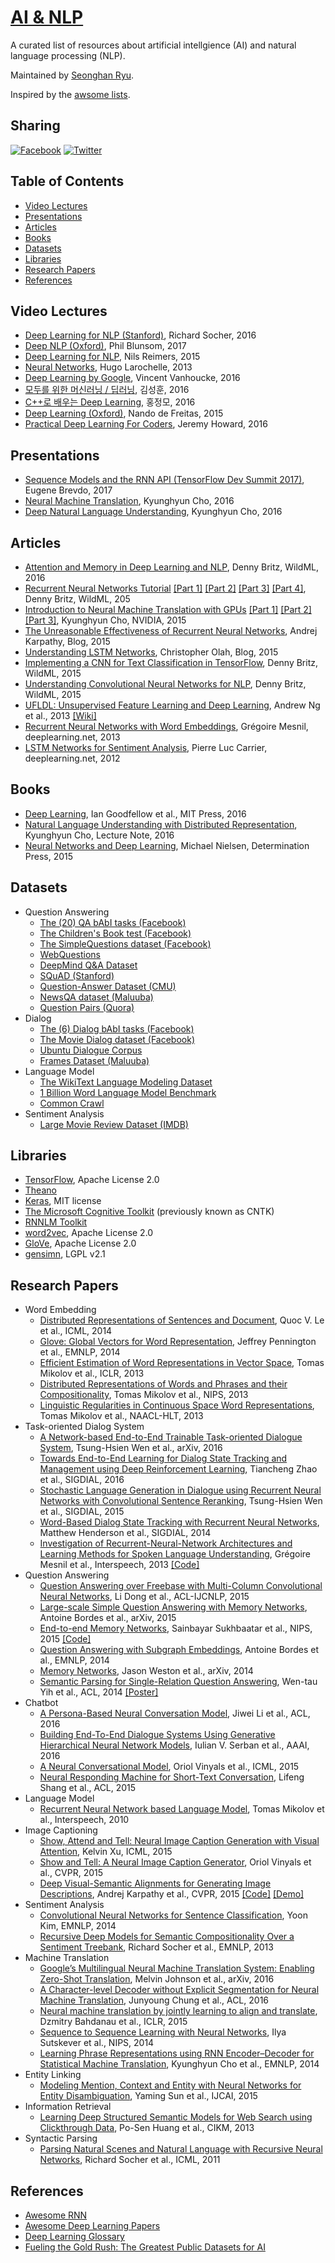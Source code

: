 # [AI & NLP](https://ryuseonghan.github.io/AI-NLP) 

A curated list of resources about artificial intellgience (AI) and natural language processing (NLP).

Maintained by [Seonghan Ryu](https://github.com/ryuseonghan).

Inspired by the [awsome lists](https://github.com/sindresorhus/awesome).

## Sharing

[![Facebook](https://github.com/ryuseonghan/AI-NLP/blob/master/img/fb.png?raw=true)](https://www.facebook.com/sharer/sharer.php?u=https://ryuseonghan.github.io/AI-NLP)
[![Twitter](https://github.com/ryuseonghan/AI-NLP/blob/master/img/tt.png?raw=true)](http://twitter.com/home?status=https://ryuseonghan.github.io/AI-NLP)

## Table of Contents

- [Video Lectures](#video-lectures)
- [Presentations](#presentations)
- [Articles](#articles)
- [Books](#books)
- [Datasets](#datasets)
- [Libraries](#libraries)
- [Research Papers](#research-papers)
- [References](#references)

## Video Lectures

- [Deep Learning for NLP (Stanford)](http://cs224d.stanford.edu/), Richard Socher, 2016
- [Deep NLP (Oxford)](https://github.com/oxford-cs-deepnlp-2017/lectures), Phil Blunsom, 2017 
- [Deep Learning for NLP](https://github.com/UKPLab/deeplearning4nlp-tutorial/tree/master/2015-10_Lecture), Nils Reimers, 2015
- [Neural Networks](http://info.usherbrooke.ca/hlarochelle/neural_networks/content.html), Hugo Larochelle, 2013
- [Deep Learning by Google](https://www.udacity.com/course/deep-learning--ud730), Vincent Vanhoucke, 2016
- [모두를 위한 머신러닝 / 딥러닝](http://hunkim.github.io/ml/), 김성훈, 2016
- [C++로 배우는 Deep Learning](http://blog.naver.com/atelierjpro), 홍정모, 2016
- [Deep Learning (Oxford)](https://www.youtube.com/playlist?list=PLE6Wd9FR--EfW8dtjAuPoTuPcqmOV53Fu), Nando de Freitas, 2015
- [Practical Deep Learning For Coders](http://course.fast.ai/), Jeremy Howard, 2016

## Presentations

- [Sequence Models and the RNN API (TensorFlow Dev Summit 2017)](https://www.youtube.com/watch?v=RIR_-Xlbp7s), Eugene Brevdo, 2017
- [Neural Machine Translation](https://www.youtube.com/watch?v=z4CNmiLF-YU), Kyunghyun Cho, 2016
- [Deep Natural Language Understanding](https://www.youtube.com/watch?v=K_zKimkoVk8), Kyunghyun Cho, 2016

## Articles

- [Attention and Memory in Deep Learning and NLP](http://www.wildml.com/2016/01/attention-and-memory-in-deep-learning-and-nlp/), Denny Britz, WildML, 2016
- [Recurrent Neural Networks Tutorial](http://www.wildml.com/2015/09/recurrent-neural-networks-tutorial-part-1-introduction-to-rnns/) [[Part 1]](http://www.wildml.com/2015/09/recurrent-neural-networks-tutorial-part-1-introduction-to-rnns/) [[Part 2]](http://www.wildml.com/2015/09/recurrent-neural-networks-tutorial-part-2-implementing-a-language-model-rnn-with-python-numpy-and-theano/) [[Part 3]](http://www.wildml.com/2015/10/recurrent-neural-networks-tutorial-part-3-backpropagation-through-time-and-vanishing-gradients/) [[Part 4]](http://www.wildml.com/2015/10/recurrent-neural-network-tutorial-part-4-implementing-a-grulstm-rnn-with-python-and-theano/), Denny Britz, WildML, 205
- [Introduction to Neural Machine Translation with GPUs](https://devblogs.nvidia.com/parallelforall/introduction-neural-machine-translation-with-gpus/) [[Part 1]](https://devblogs.nvidia.com/parallelforall/introduction-neural-machine-translation-with-gpus/) [[Part 2]](https://devblogs.nvidia.com/parallelforall/introduction-neural-machine-translation-gpus-part-2/) [[Part 3]](https://devblogs.nvidia.com/parallelforall/introduction-neural-machine-translation-gpus-part-3/), Kyunghyun Cho, NVIDIA, 2015
- [The Unreasonable Effectiveness of Recurrent Neural Networks](http://karpathy.github.io/2015/05/21/rnn-effectiveness/), Andrej Karpathy, Blog, 2015
- [Understanding LSTM Networks](http://colah.github.io/posts/2015-08-Understanding-LSTMs/), Christopher Olah, Blog, 2015
- [Implementing a CNN for Text Classification in TensorFlow](http://www.wildml.com/2015/12/implementing-a-cnn-for-text-classification-in-tensorflow/), Denny Britz, WildML, 2015
- [Understanding Convolutional Neural Networks for NLP](http://www.wildml.com/2015/11/understanding-convolutional-neural-networks-for-nlp/), Denny Britz, WildML, 2015
- [UFLDL: Unsupervised Feature Learning and Deep Learning](http://ufldl.stanford.edu/tutorial/), Andrew Ng et al., 2013 [[Wiki]](http://ufldl.stanford.edu/wiki/index.php/UFLDL_Tutorial)
- [Recurrent Neural Networks with Word Embeddings](http://www.deeplearning.net/tutorial/rnnslu.html),  Grégoire Mesnil, deeplearning.net, 2013
- [LSTM Networks for Sentiment Analysis](http://www.deeplearning.net/tutorial/lstm.html), Pierre Luc Carrier, deeplearning.net, 2012

## Books

- [Deep Learning](http://www.deeplearningbook.org/), Ian Goodfellow et al., MIT Press, 2016
- [Natural Language Understanding with Distributed Representation](https://arxiv.org/abs/1511.07916), Kyunghyun Cho, Lecture Note, 2016
- [Neural Networks and Deep Learning](http://neuralnetworksanddeeplearning.com/), Michael Nielsen, Determination Press, 2015

## Datasets

- Question Answering
	- [The (20) QA bAbI tasks (Facebook)](https://research.fb.com/projects/babi/)
	- [The Children's Book test (Facebook)](https://research.fb.com/projects/babi/)
	- [The SimpleQuestions dataset (Facebook)](https://research.fb.com/projects/babi/)
	- [WebQuestions](http://www-nlp.stanford.edu/software/sempre/)
	- [DeepMind Q&A Dataset](http://cs.nyu.edu/~kcho/DMQA/)
	- [SQuAD (Stanford)](https://rajpurkar.github.io/SQuAD-explorer/)
	- [Question-Answer Dataset (CMU)](http://www.cs.cmu.edu/~ark/QA-data/)
	- [NewsQA dataset (Maluuba)](https://datasets.maluuba.com/NewsQA)
	- [Question Pairs (Quora)](https://data.quora.com/First-Quora-Dataset-Release-Question-Pairs)
- Dialog
	- [The (6) Dialog bAbI tasks (Facebook)](https://research.fb.com/projects/babi/)
	- [The Movie Dialog dataset (Facebook)](https://research.fb.com/projects/babi/)
	- [Ubuntu Dialogue Corpus](https://github.com/rkadlec/ubuntu-ranking-dataset-creator)
	- [Frames Dataset (Maluuba)](https://datasets.maluuba.com/Frames)
- Language Model
	- [The WikiText Language Modeling Dataset](https://metamind.io/research/the-wikitext-long-term-dependency-language-modeling-dataset/)
	- [1 Billion Word Language Model Benchmark](http://www.statmt.org/lm-benchmark/)
	- [Common Crawl](http://commoncrawl.org/the-data/)
- Sentiment Analysis
	- [Large Movie Review Dataset (IMDB)](http://ai.stanford.edu/~amaas/data/sentiment/)

## Libraries

- [TensorFlow](https://www.tensorflow.org/), Apache License 2.0
- [Theano](http://www.deeplearning.net/software/theano/)
- [Keras](https://keras.io/), MIT license
- [The Microsoft Cognitive Toolkit](https://www.microsoft.com/en-us/research/product/cognitive-toolkit/) (previously known as CNTK)
- [RNNLM Toolkit](http://www.fit.vutbr.cz/~imikolov/rnnlm/)
- [word2vec](https://code.google.com/p/word2vec/), Apache License 2.0
- [GloVe](https://github.com/stanfordnlp/GloVe), Apache License 2.0
- [gensimn](https://github.com/RaRe-Technologies/gensim), LGPL v2.1

## Research Papers
 
- Word Embedding
	- [Distributed Representations of Sentences and Document](https://arxiv.org/abs/1405.4053), Quoc V. Le et al., ICML, 2014
	- [Glove: Global Vectors for Word Representation](http://www-nlp.stanford.edu/pubs/glove.pdf), Jeffrey Pennington et al., EMNLP, 2014
	- [Efficient Estimation of Word Representations in Vector Space](http://arxiv.org/pdf/1301.3781.pdf), Tomas Mikolov et al., ICLR, 2013
	- [Distributed Representations of Words and Phrases and their Compositionality](http://arxiv.org/pdf/1310.4546.pdf), Tomas Mikolov et al., NIPS, 2013
	- [Linguistic Regularities in Continuous Space Word Representations](http://research.microsoft.com/pubs/189726/rvecs.pdf), Tomas Mikolov et al., NAACL-HLT, 2013
- Task-oriented Dialog System
	- [A Network-based End-to-End Trainable Task-oriented Dialogue System](https://arxiv.org/pdf/1604.04562v2.pdf), Tsung-Hsien Wen et al., arXiv, 2016
	- [Towards End-to-End Learning for Dialog State Tracking and Management using Deep Reinforcement Learning](https://arxiv.org/abs/1606.02560), Tiancheng Zhao et al., SIGDIAL, 2016
	- [Stochastic Language Generation in Dialogue using Recurrent Neural Networks with Convolutional Sentence Reranking](http://www.sigdial.org/workshops/conference16/proceedings/pdf/SIGDIAL39.pdf), Tsung-Hsien Wen et al., SIGDIAL, 2015
	- [Word-Based Dialog State Tracking with Recurrent Neural Networks](http://www.sigdial.org/workshops/sigdial2014/proceedings/pdf/W14-4340.pdf), Matthew Henderson et al., SIGDIAL, 2014
	- [Investigation of Recurrent-Neural-Network Architectures and Learning Methods for Spoken Language Understanding](https://www.microsoft.com/en-us/research/publication/investigation-of-recurrent-neural-network-architectures-and-learning-methods-for-spoken-language-understanding/), Grégoire Mesnil et al., Interspeech, 2013 [[Code]](https://github.com/mesnilgr/is13)
- Question Answering
	- [Question Answering over Freebase with Multi-Column Convolutional Neural Networks](http://www.anthology.aclweb.org/P/P15/P15-1026.pdf), Li Dong et al., ACL-IJCNLP, 2015
	- [Large-scale Simple Question Answering with Memory Networks](https://arxiv.org/abs/1506.02075), Antoine Bordes et al., arXiv, 2015
	- [End-to-end Memory Networks](https://arxiv.org/abs/1503.08895), Sainbayar Sukhbaatar et al., NIPS, 2015 [[Code]](https://github.com/facebook/MemNN)
	- [Question Answering with Subgraph Embeddings](https://arxiv.org/pdf/1406.3676v3.pdf), Antoine Bordes et al., EMNLP, 2014
	- [Memory Networks](https://arxiv.org/abs/1410.3916), Jason Weston et al., arXiv, 2014
	- [Semantic Parsing for Single-Relation Question Answering](https://aclweb.org/anthology/P/P14/P14-2105.pdf), Wen-tau Yih et al., ACL, 2014 [[Poster]](https://www.microsoft.com/en-us/research/wp-content/uploads/2016/02/ACL-14-SRQA-Poster.pdf)
- Chatbot
	- [A Persona-Based Neural Conversation Model](https://www.microsoft.com/en-us/research/publication/persona-based-neural-conversation-model/), Jiwei Li et al., ACL, 2016
	- [Building End-To-End Dialogue Systems Using Generative Hierarchical Neural Network Models](https://arxiv.org/abs/1507.04808), Iulian V. Serban et al., AAAI, 2016
	- [A Neural Conversational Model](https://arxiv.org/abs/1506.05869), Oriol Vinyals et al., ICML, 2015
	- [Neural Responding Machine for Short-Text Conversation](https://arxiv.org/abs/1503.02364), Lifeng Shang et al., ACL, 2015
- Language Model
	- [Recurrent Neural Network based Language Model](http://www.fit.vutbr.cz/research/groups/speech/publi/2010/mikolov_interspeech2010_IS100722.pdf), Tomas Mikolov et al., Interspeech, 2010
- Image Captioning
	- [Show, Attend and Tell: Neural Image Caption Generation with Visual Attention](https://arxiv.org/abs/1502.03044), Kelvin Xu, ICML, 2015
	- [Show and Tell: A Neural Image Caption Generator](https://arxiv.org/abs/1411.4555), Oriol Vinyals et al., CVPR, 2015
	- [Deep Visual-Semantic Alignments for Generating Image Descriptions](http://cs.stanford.edu/people/karpathy/cvpr2015.pdf), Andrej Karpathy et al., CVPR, 2015 [[Code]](https://github.com/karpathy/neuraltalk) [[Demo]](http://cs.stanford.edu/people/karpathy/deepimagesent/rankingdemo/)
- Sentiment Analysis
	- [Convolutional Neural Networks for Sentence Classification](https://arxiv.org/abs/1408.5882), Yoon Kim, EMNLP, 2014
	- [Recursive Deep Models for Semantic Compositionality Over a Sentiment Treebank](http://nlp.stanford.edu/~socherr/EMNLP2013_RNTN.pdf), Richard Socher et al., EMNLP, 2013
- Machine Translation
	- [Google’s Multilingual Neural Machine Translation System: Enabling Zero-Shot Translation](https://arxiv.org/abs/1611.04558), Melvin Johnson et al., arXiv, 2016
	- [A Character-level Decoder without Explicit Segmentation for Neural Machine Translation](https://www.aclweb.org/anthology/P/P16/P16-1160.pdf), Junyoung Chung et al., ACL, 2016
	- [Neural machine translation by jointly learning to align and translate](https://arxiv.org/abs/1409.0473), Dzmitry Bahdanau et al., ICLR, 2015
	- [Sequence to Sequence Learning with Neural Networks](https://papers.nips.cc/paper/5346-sequence-to-sequence-learning-with-neural-networks.pdf), Ilya Sutskever et al., NIPS, 2014
	- [Learning Phrase Representations using RNN Encoder–Decoder for Statistical Machine Translation](https://arxiv.org/abs/1406.1078), Kyunghyun Cho et al., EMNLP, 2014
- Entity Linking
	- [Modeling Mention, Context and Entity with Neural Networks for Entity Disambiguation](http://ir.hit.edu.cn/~dytang/paper/ijcai2015/ijcai15-yaming.pdf), Yaming Sun et al., IJCAI, 2015
- Information Retrieval
	- [Learning Deep Structured Semantic Models for Web Search using Clickthrough Data](http://dl.acm.org/citation.cfm?id=2505665), Po-Sen Huang et al., CIKM, 2013
- Syntactic Parsing
	- [Parsing Natural Scenes and Natural Language with Recursive Neural Networks](http://ai.stanford.edu/~ang/papers/icml11-ParsingWithRecursiveNeuralNetworks.pdf), Richard Socher et al., ICML, 2011

## References

- [Awesome RNN](https://github.com/kjw0612/awesome-rnn)
- [Awesome Deep Learning Papers](https://github.com/terryum/awesome-deep-learning-papers/)
- [Deep Learning Glossary](http://www.wildml.com/deep-learning-glossary/)
- [Fueling the Gold Rush: The Greatest Public Datasets for AI](https://medium.com/startup-grind/fueling-the-ai-gold-rush-7ae438505bc2#.gt16rgbjr)